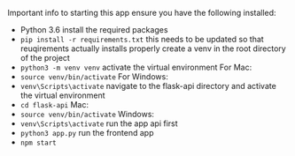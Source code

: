 Important info to starting this app
ensure you have the following installed:
- Python 3.6
install the required packages
- `pip install -r requirements.txt` this needs to be updated so that reuqirements actually installs properly
 create a venv in the root directory of the project
- `python3 -m venv venv`
activate the virtual environment
 For Mac:
- `source venv/bin/activate`
  For Windows:
- `venv\Scripts\activate`
navigate to the flask-api directory and activate the virtual environment
- `cd flask-api`
  Mac:
- `source venv/bin/activate`
  Windows:
- `venv\Scripts\activate`
run the app api first
- `python3 app.py`
run the frontend app
- `npm start`

